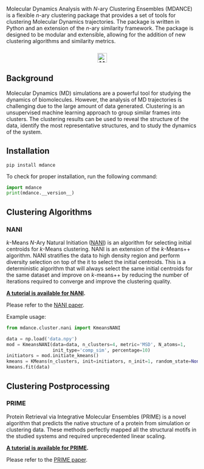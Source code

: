 Molecular Dynamics Analysis with *N*-ary Clustering Ensembles (MDANCE) is a flexible *n*-ary clustering package that provides a set of tools for clustering Molecular Dynamics trajectories. The package is written in Python and an extension of the *n*-ary similarity framework. The package is designed to be modular and extensible, allowing for the addition of new clustering algorithms and similarity metrics.
<h3 align="center">
    <p><a href="https://github.com/mqcomplab/MDANCE"><img src="https://img.shields.io/badge/-MDANCE-000000?style=flat-square&logo=Github&logoColor=white&link=https://github.com/mqcomplab/MDANCE" alt="MDANCE" width=auto height="25"></a></p>
    </h3>

## Background
Molecular Dynamics (MD) simulations are a powerful tool for studying the dynamics of biomolecules. However, the analysis of MD trajectories is challenging due to the large amount of data generated. Clustering is an unsupervised machine learning approach to group similar frames into clusters. The clustering results can be used to reveal the structure of the data, identify the most representative structures, and to study the dynamics of the system.

## Installation
```
pip install mdance
```
To check for proper installation, run the following command:
```python
import mdance
print(mdance.__version__)
```

## Clustering Algorithms
### NANI

*k*-Means *N*-Ary Natural Initiation ([NANI](https://pubs.acs.org/doi/10.1021/acs.jctc.4c00308)) is an algorithm for selecting initial centroids for *k*-Means clustering. NANI is an extension of the *k*-Means++ algorithm. NANI stratifies the data to high density region and perform diversity selection on top of the it to select the initial centroids. This is a deterministic algorithm that will always select the same initial centroids for the same dataset and improve on *k*-means++ by reducing the number of iterations required to converge and improve the clustering quality.

**[A tutorial is available for NANI](https://github.com/mqcomplab/MDANCE/blob/main/tutorials/nani.md).**

Please refer to the [NANI paper](https://pubs.acs.org/doi/10.1021/acs.jctc.4c00308).

Example usage:

```python
from mdance.cluster.nani import KmeansNANI

data = np.load('data.npy')
mod = KmeansNANI(data=data, n_clusters=4, metric='MSD', N_atoms=1,
                 init_type='comp_sim', percentage=10)
initiators = mod.initiate_kmeans()
kmeans = KMeans(n_clusters, init=initiators, n_init=1, random_state=None)
kmeans.fit(data)
```

## Clustering Postprocessing
### PRIME
Protein Retrieval via Integrative Molecular Ensembles (PRIME)</b> is a novel algorithm that predicts the native structure of a protein from simulation or clustering data. These methods perfectly mapped all the structural motifs in the studied systems and required unprecedented linear scaling.

**[A tutorial is available for PRIME](https://github.com/mqcomplab/MDANCE/blob/main/tutorials/prime.md).**

Please refer to the [PRIME paper](https://www.biorxiv.org/content/10.1101/2024.03.19.585783v1). 